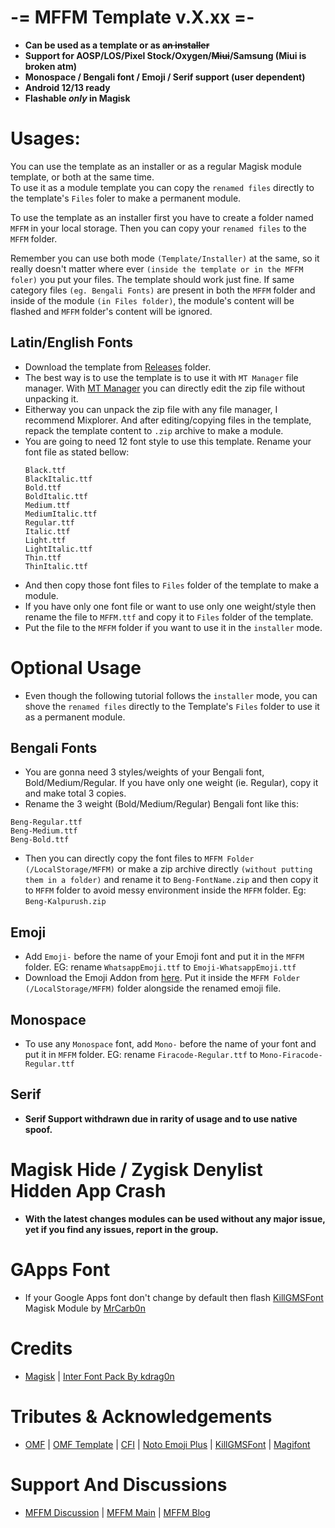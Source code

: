 # -= MFFM Template v.X.xx =-
- **Can be used as a template or as ~~an installer~~**
- **Support for AOSP/LOS/Pixel Stock/Oxygen/~~Miui~~/Samsung (Miui is broken atm)**
- **Monospace / Bengali font / Emoji / Serif support (user dependent)**
- **Android 12/13 ready**
- **Flashable *only* in Magisk**

# Usages:
You can use the template as an installer or as a regular Magisk module template, or both at the same time.\
To use it as a module template you can copy the `renamed files` directly to the template's `Files` foler to make a permanent module.

To use the template as an installer first you have to create a folder named `MFFM` in your local storage. Then you can copy your `renamed files` to the `MFFM` folder.

Remember you can use both mode `(Template/Installer)` at the same, so it really doesn't matter where ever `(inside the template or in the MFFM foler)` you put your files. The template should work just fine. If same category files `(eg. Bengali Fonts)` are present in both the `MFFM` folder and inside of the module `(in Files folder)`, the module's content will be flashed and `MFFM` folder's content will be ignored. 

## Latin/English Fonts
- Download the template from [Releases](https://github.com/mistu2020/mffm_v11_public/tree/main/Releases) folder.
- The best way is to use the template is to use it with `MT Manager` file manager.  With [MT Manager](https://m.apkpure.com/mt-manager/bin.mt.plus) you can directly edit the zip file without unpacking it.
- Eitherway you can unpack the zip file with any file manager, I recommend Mixplorer. And after editing/copying files in the template, repack the template content to `.zip` archive to make a module.
- You are going to need 12 font style to use this template. Rename your font file as stated bellow:
    ```
    Black.ttf
    BlackItalic.ttf
    Bold.ttf
    BoldItalic.ttf
    Medium.ttf
    MediumItalic.ttf
    Regular.ttf
    Italic.ttf
    Light.ttf
    LightItalic.ttf
    Thin.ttf
    ThinItalic.ttf
    ```
- And then copy those font files to `Files` folder of the template to make a module. 
- If you have only one font file or want to use only one weight/style then rename the file to `MFFM.ttf` and copy it to `Files` folder of the template.
- Put the file to the `MFFM` folder if you want to use it in the `installer` mode. 

# Optional Usage
- Even though the following tutorial follows the `installer` mode, you can shove the `renamed files` directly to the Template's `Files` folder to use it as a permanent module.

## Bengali Fonts
 - You are gonna need 3 styles/weights of your Bengali font, Bold/Medium/Regular. If you have only one weight (ie. Regular), copy it and make total 3 copies.
 - Rename the 3 weight (Bold/Medium/Regular) Bengali font like this:
```
Beng-Regular.ttf  
Beng-Medium.ttf  
Beng-Bold.ttf
 ```
- Then you can directly copy the font files to `MFFM Folder (/LocalStorage/MFFM)` or make a zip archive directly `(without putting them in a folder)` and rename it to `Beng-FontName.zip` and then copy it to `MFFM` folder to avoid messy environment inside the `MFFM` folder. Eg: `Beng-Kalpurush.zip`
 
## Emoji
 - Add `Emoji-` before the name of your Emoji font and put it in the `MFFM` folder. EG: rename `WhatsappEmoji.ttf`  to `Emoji-WhatsappEmoji.ttf`
 - Download the Emoji Addon from [here](https://github.com/charityrolfson433/mffmv11/raw/main/Emoji%20Fonts%20Packges/MFFM_UniEmoji_v5.1.sh). Put it inside the `MFFM Folder (/LocalStorage/MFFM)` folder alongside the renamed emoji file.
## Monospace
-  To use any `Monospace` font, add  `Mono-` before the name of your font and put it in `MFFM` folder.  EG: rename `Firacode-Regular.ttf` to `Mono-Firacode-Regular.ttf`
## Serif
- **Serif Support withdrawn due in rarity of usage and to use native spoof.**
# Magisk Hide / Zygisk Denylist Hidden App Crash
- **With the latest changes modules can be used without any major issue, yet if you find any issues, report in the group.**

# GApps Font
- If your Google Apps font don't change by default then flash [KillGMSFont](https://github.com/MrCarb0n/killgmsfont) Magisk Module by [MrCarb0n](https://github.com/MrCarb0n/)

# Credits
- [Magisk](https://github.com/topjohnwu/Magisk) | [Inter Font Pack By kdrag0n](https://github.com/kdrag0n/inter-font-pack)
# Tributes & Acknowledgements
- [OMF](https://gitlab.com/nongthaihoang/oh_my_font) | [OMF Template](https://gitlab.com/nongthaihoang/omftemplate) | [CFI](https://github.com/nongthaihoang/custom_font_installer) | [Noto Emoji Plus](https://gitlab.com/MrCarb0n/NotoEmojiPlus_OMF) | [KillGMSFont](https://github.com/MrCarb0n/killgmsfont) | [Magifont](https://t.me/Magifonts_Support)
# Support And Discussions
- [MFFM Discussion](https://t.me/MFFMDisc) | [MFFM Main](https://t.me/MFFMMain) | [MFFM Blog](https://t.me/mffmex)
